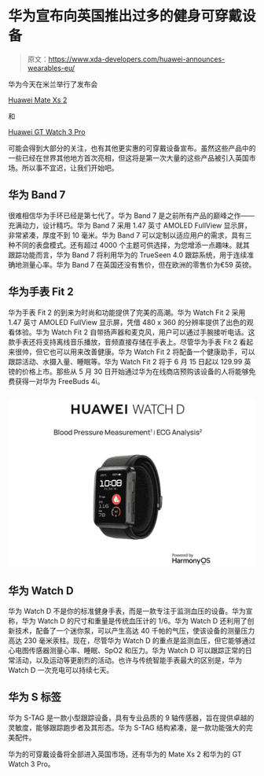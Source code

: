 # 华为宣布向英国推出过多的健身可穿戴设备

> 原文：<https://www.xda-developers.com/huawei-announces-wearables-eu/>

华为今天在米兰举行了发布会

[Huawei Mate Xs 2](https://www.xda-developers.com/huawei-mate-xs-2-hands-on/)

和

[Huawei GT Watch 3 Pro](https://www.xda-developers.com/huawei-watch-gt-3-pro-global-launch/)

可能会得到大部分的关注，也有其他更实惠的可穿戴设备宣布。虽然这些产品中的一些已经在世界其他地方首次亮相，但这将是第一次大量的这些产品被引入英国市场。所以事不宜迟，让我们开始吧。

## 华为 Band 7

很难相信华为手环已经是第七代了。华为 Band 7 是之前所有产品的巅峰之作——充满动力，设计精巧。华为 Band 7 采用 1.47 英寸 AMOLED FullView 显示屏，非常紧凑，厚度不到 10 毫米。华为 Band 7 可以定制以适应用户的需求，具有三种不同的表盘模式。还有超过 4000 个主题可供选择，为您增添一点趣味。就其跟踪功能而言，华为 Band 7 将利用华为的 TrueSeen 4.0 跟踪系统，用于连续准确地测量心率。华为 Band 7 在英国还没有售价，但在欧洲的零售价为€59 英镑。

## 华为手表 Fit 2

华为手表 Fit 2 的到来为时尚和功能提供了完美的高潮。华为 Watch Fit 2 采用 1.47 英寸 AMOLED FullView 显示屏，凭借 480 x 360 的分辨率提供了出色的观看体验。华为 Watch Fit 2 自带扬声器和麦克风，用户可以通过手腕接听电话。这款手表还将支持离线音乐播放，音频直接存储在手表上。尽管华为手表 Fit 2 看起来很帅，但它也可以用来改善健康。华为 Watch Fit 2 将配备一个健康助手，可以跟踪活动、水摄入量、睡眠等。华为 Watch Fit 2 将于 6 月 15 日起以 129.99 英镑的价格上市。那些从 5 月 30 日开始通过华为在线商店预购该设备的人将能够免费获得一对华为 FreeBuds 4i。

## ![huawei watch D in black ](img/32df88a0653cff431f9b26e8fa8d202b.png)

## 华为 Watch D

华为 Watch D 不是你的标准健身手表，而是一款专注于监测血压的设备。华为宣称，华为 Watch D 的尺寸和重量是传统血压计的 1/6。华为 Watch D 还利用了创新技术，配备了一个迷你泵，可以产生高达 40 千帕的气压，使该设备的测量压力高达 230 毫米汞柱。现在，尽管华为 Watch D 的重点是监测血压，但它能够通过心电图传感器测量心率、睡眠、SpO2 和压力。华为 Watch D 可以跟踪正常的日常活动，以及运动等更剧烈的活动。也许与传统智能手表最大的区别是，华为 Watch D 一次充电可以持续七天。

## 华为 S 标签

华为 S-TAG 是一款小型跟踪设备，具有专业品质的 9 轴传感器，旨在提供卓越的灵敏度，能够跟踪跑步者及其形态。华为 S-TAG 结构紧凑，是一款功能强大的完美配件。

华为的可穿戴设备将全部进入英国市场，还有华为的 Mate Xs 2 和华为的 GT Watch 3 Pro。